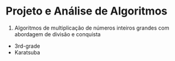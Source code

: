 # Projeto e Análise de Algoritmos

1. Algoritmos de multiplicação de números inteiros grandes com abordagem de divisão e conquista
- 3rd-grade
- Karatsuba
